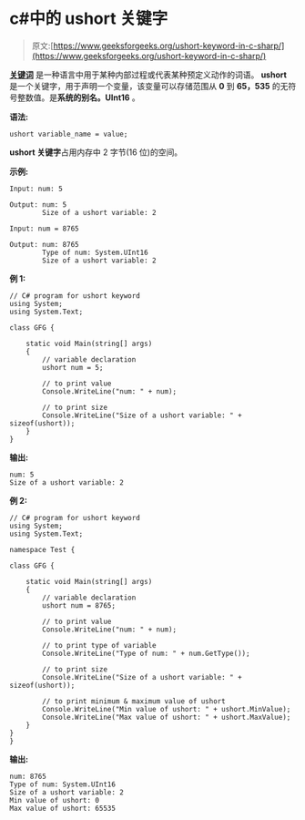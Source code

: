 # c#中的 ushort 关键字

> 原文:[https://www.geeksforgeeks.org/ushort-keyword-in-c-sharp/](https://www.geeksforgeeks.org/ushort-keyword-in-c-sharp/)

**[关键词](https://www.geeksforgeeks.org/c-sharp-keywords/)** 是一种语言中用于某种内部过程或代表某种预定义动作的词语。 **ushort** 是一个关键字，用于声明一个变量，该变量可以存储范围从 **0** 到 **65，535** 的无符号整数值。是**系统的别名。UInt16** 。

**语法:**

```
ushort variable_name = value;
```

**ushort 关键字**占用内存中 2 字节(16 位)的空间。

**示例:**

```
Input: num: 5

Output: num: 5
        Size of a ushort variable: 2

Input: num = 8765

Output: num: 8765
        Type of num: System.UInt16
        Size of a ushort variable: 2
```

**例 1:**

```
// C# program for ushort keyword
using System;
using System.Text;

class GFG {

    static void Main(string[] args)
    {
        // variable declaration
        ushort num = 5;

        // to print value
        Console.WriteLine("num: " + num);

        // to print size
        Console.WriteLine("Size of a ushort variable: " + sizeof(ushort));
    }
}
```

**输出:**

```
num: 5
Size of a ushort variable: 2

```

**例 2:**

```
// C# program for ushort keyword
using System;
using System.Text;

namespace Test {

class GFG {

    static void Main(string[] args)
    {
        // variable declaration
        ushort num = 8765;

        // to print value
        Console.WriteLine("num: " + num);

        // to print type of variable
        Console.WriteLine("Type of num: " + num.GetType());

        // to print size
        Console.WriteLine("Size of a ushort variable: " + sizeof(ushort));

        // to print minimum & maximum value of ushort
        Console.WriteLine("Min value of ushort: " + ushort.MinValue);
        Console.WriteLine("Max value of ushort: " + ushort.MaxValue);
    }
}
}
```

**输出:**

```
num: 8765
Type of num: System.UInt16
Size of a ushort variable: 2
Min value of ushort: 0
Max value of ushort: 65535

```